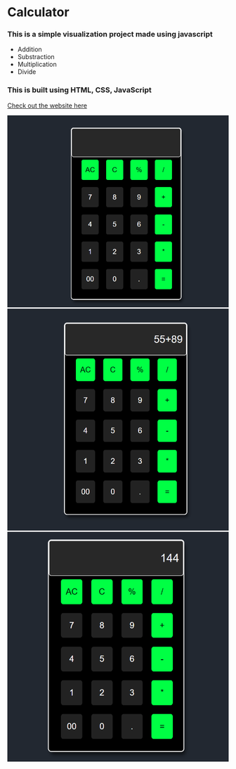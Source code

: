 # Calculator
### This is a simple visualization project made using javascript 
- Addition
- Substraction
- Multiplication
- Divide

### This is built using HTML, CSS, JavaScript <br/>

[Check out the website here](https://calculator-2212.netlify.app/)

<img src="img/img1.png"> <br/>
<img src="img/img2.png"> <br/>
<img src="img/img3.png"> <br/>
